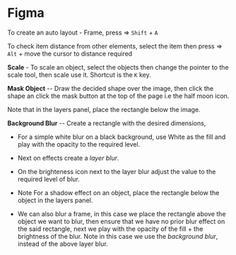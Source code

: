 # Figma

To create an auto layout - Frame, press => `Shift` + `A` 

To check item distance from other elements, select the item then press => `Alt`  + move the cursor to distance required

**Scale** - To scale an object, select the objects then change the pointer to the scale tool, then scale use it. Shortcut is the `K` key.

**Mask  Object** --  Draw the decided shape over the image, then click the shape an click the mask button at the top of the page i.e the half moon icon.

Note that in the layers panel, place the rectangle below the image.



**Background Blur** -- Create a rectangle with the desired dimensions, 

* For a simple white blur on a black background, use White as the fill and play with the opacity to the required level.
* Next on effects create a *layer blur*.
* On the brighteness icon next to the layer blur adjust the value to the required level of blur.
* Note For a shadow effect on an object, place the rectangle below the object in the layers panel.

* We can also blur a frame, in this case we place the rectangle above the object we want to blur, then ensure that we have no prior blur effect on the said rectangle, next we play with the opacity of the fill + the brightness of the blur. Note in this case we use the *background blur*, instead of the above layer blur.